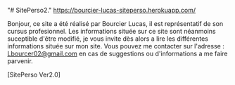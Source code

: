"# SitePerso2." 
https://bourcier-lucas-siteperso.herokuapp.com/

Bonjour, ce site a été réalisé par Bourcier Lucas, il est représentatif de son cursus profesionnel.
Les informations située sur ce site sont néanmoins suceptible d'être modifié, je vous invite dès alors a lire les différentes informations située sur mon site.
Vous pouvez me contacter sur l'adresse : Lbourcer02@gmail.com  en cas de suggestions ou d'informations a me faire parvenir.



[SitePerso Ver2.0]